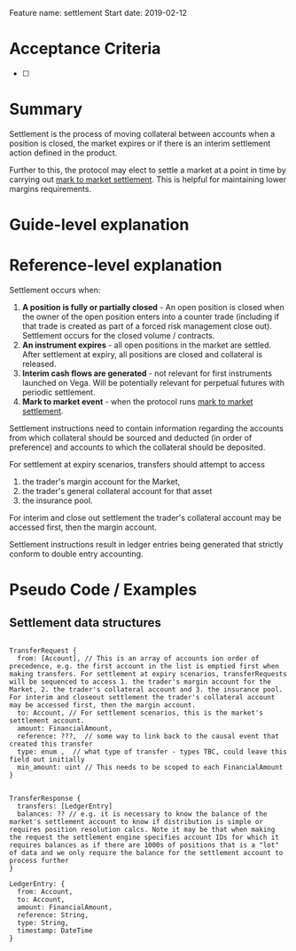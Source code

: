 Feature name: settlement
Start date: 2019-02-12

# Acceptance Criteria
- [ ] 


# Summary

Settlement is the process of moving collateral between accounts when a position is closed,  the market expires or if there is an interim settlement action defined in the product.

Further to this, the protocol may elect to settle a market at a point in time by carrying out [mark to market settlement](0003-mark-to-market-settlement.md). This is helpful for maintaining lower margins requirements.

# Guide-level explanation

# Reference-level explanation

Settlement occurs when:

1. **A position is fully or partially closed** - An open position is closed when the owner of the open position enters into a counter trade (including if that trade is created as part of a forced risk management close out). Settlement occurs for the closed volume / contracts.
1. **An instrument expires** - all open positions in the market are settled. After settlement at expiry, all positions are closed and collateral is released.
1. **Interim cash flows are generated** - not relevant for first instruments launched on Vega. Will be potentially relevant for perpetual futures with periodic settlement.
1. **Mark to market event** - when the protocol runs [mark to market settlement](0003-mark-to-market-settlement).


Settlement instructions need to contain information regarding the accounts from which collateral should be sourced and deducted (in order of preference) and accounts to which the collateral should be deposited.

For settlement at expiry scenarios, transfers should attempt to access 
1. the trader's margin account for the Market, 
1. the trader's general collateral account for that asset 
1. the insurance pool. 

For interim and close out settlement the trader's collateral account may be accessed first, then the margin account.

Settlement instructions result in ledger entries being generated that strictly conform  to double entry accounting.

# Pseudo Code / Examples

## Settlement data structures

```

TransferRequest {
  from: [Account], // This is an array of accounts ion order of precedence, e.g. the first account in the list is emptied first when making transfers. For settlement at expiry scenarios, transferRequests will be sequenced to access 1. the trader's margin account for the Market, 2. the trader's collateral account and 3. the insurance pool. For interim and closeout settlement the trader's collateral account may be accessed first, then the margin account.
  to: Account, // For settlement scenarios, this is the market's settlement account.
  amount: FinancialAmount,
  reference: ???,  // some way to link back to the causal event that created this transfer
  type: enum ,  // what type of transfer - types TBC, could leave this field out initially
  min_amount: uint // This needs to be scoped to each FinancialAmount
}


TransferResponse {
  transfers: [LedgerEntry]
  balances: ?? // e.g. it is necessary to know the balance of the market's settlement account to know if distribution is simple or requires position resolution calcs. Note it may be that when making the request the settlement engine specifies account IDs for which it requires balances as if there are 1000s of positions that is a "lot" of data and we only require the balance for the settlement account to process further
}

LedgerEntry: {
  from: Account,
  to: Account,
  amount: FinancialAmount,
  reference: String,
  type: String,
  timestamp: DateTime
}

```
